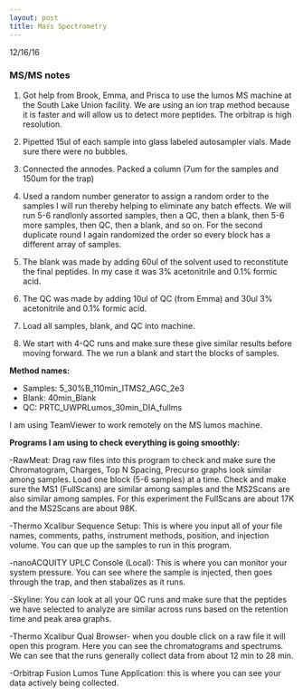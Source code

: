 ```yaml
---
layout: post
title: Mass Spectrometry
---
```


12/16/16

### MS/MS notes

1) Got help from Brook, Emma, and Prisca to use the lumos MS machine at the South Lake Union facility. We are using an ion trap method because it is faster and will allow us to detect more peptides. The orbitrap is high resolution.

2) Pipetted 15ul of each sample into glass labeled autosampler vials. Made sure there were no bubbles.

3) Connected the annodes. Packed a column (7um for the samples and 150um for the trap)

4) Used a random number generator to assign a random order to the samples I will run thereby helping to eliminate any batch effects. We will run 5-6 randlonly assorted samples, then a QC, then a blank, then 5-6 more samples, then QC, then a blank, and so on. For the second duplicate round I again randomized the order so every block has a different array of samples.

5) The blank was made by adding 60ul of the solvent used to reconstitute the final peptides. In my case it was 3% acetonitrile and 0.1% formic acid.

6) The QC was made by adding 10ul of QC (from Emma) and 30ul 3% acetonitrile and 0.1% formic acid.

7) Load all samples, blank, and QC into machine.

8) We start with 4-QC runs and make sure these give similar results before moving forward. The we run a blank and start the blocks of samples.

__Method names:__
- Samples: 5_30%B_110min_ITMS2_AGC_2e3
- Blank: 40min_Blank
- QC: PRTC_UWPRLumos_30min_DIA_fullms



I am using TeamViewer to work remotely on the MS lumos machine.

__Programs I am using to check everything is going smoothly:__

-RawMeat: Drag raw files into this program to check and make sure the Chromatogram, Charges, Top N Spacing, Precurso graphs look similar among samples. Load one block (5-6 samples) at a time. Check and make sure the MS1 (FullScans) are similar among samples and the MS2Scans are also similar among samples. For this experiment the FullScans are about 17K and the MS2Scans are about 98K.

-Thermo Xcalibur Sequence Setup: This is where you input all of your file names, comments, paths, instrument methods, position, and injection volume. You can que up the samples to run in this program.

-nanoACQUITY UPLC Console (Local): This is where you can monitor your system pressure. You can see where the sample is injected, then goes through the trap, and then stabalizes as it runs.

-Skyline: You can look at all your QC runs and make sure that the peptides we have selected to analyze are similar across runs based on the retention time and peak area graphs.

-Thermo Xcalibur Qual Browser- when you double click on a raw file it will open this program. Here you can see the chromatograms and spectrums. We can see that the runs generally collect data from about 12 min to 28 min.

-Orbitrap Fusion Lumos Tune Application: this is where you can see your data actively being collected.